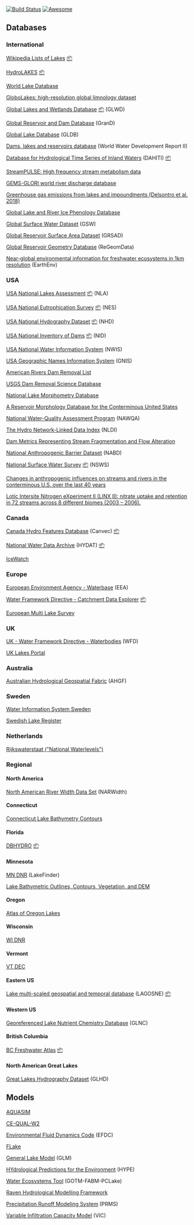 [![Build Status](https://travis-ci.org/jsta/limnology_models_data.svg?branch=master)](https://travis-ci.org/jsta/limnology_models_data) [![Awesome](https://awesome.re/badge.svg)](https://awesome.re)

## Databases

### International
[Wikipedia Lists of Lakes](https://en.wikipedia.org/wiki/Lists_of_lakes) [:package:](https://github.com/jsta/wikilake)

[HydroLAKES](https://www.hydrosheds.org/pages/hydrolakes) [:package:](https://github.com/lawinslow/hydrolinks)

[World Lake Database](http://wldb.ilec.or.jp/)

[GloboLakes: high-resolution global limnology dataset](http://dx.doi.org/10.5285/6be871bc-9572-4345-bb9a-2c42d9d85ceb)

[Global Lakes and Wetlands Database](https://www.worldwildlife.org/pages/global-lakes-and-wetlands-database) [:package:](https://github.com/jsta/glwdr) (GLWD)

[Global Reservoir and Dam Database](https://sedac.ciesin.columbia.edu/data/set/grand-v1-reservoirs-rev01) (GranD)

[Global Lake Database](www.flake.igb-berlin.de/old/ep-data.shtml) (GLDB)

[Dams, lakes and reservoirs database](http://wwdrii.sr.unh.edu/) (World Water Development Report II) 

[Database for Hydrological Time Series of Inland Waters](http://dahiti.dgfi.tum.de/en/) (DAHITI) [:package:](https://github.com/DHI-GRAS/dahiti)

[StreamPULSE: High frequency stream metabolism data](https://data.streampulse.org/)

[GEMS-GLORI world river discharge database](https://doi.org/10.1594/PANGAEA.804574)

[Greenhouse gas emissions from lakes and impoundments (Delsontro et al. 2018)](https://doi.org/10.6084/m9.figshare.5220001)

[Global Lake and River Ice Phenology Database](https://nsidc.org/data/lake_river_ice/)

[Global Surface Water Dataset](https://doi.org/10.1038/nature20584) (GSW)

[Global Reservoir Surface Area Dataset](https://doi.org/10.18738/T8/DF80WG) (GRSAD)

[Global Reservoir Geometry Database](https://zenodo.org/record/1322884#.XCzl4lxKiUk) (ReGeomData)

[Near-global environmental information for freshwater ecosystems in 1km resolution](https://www.earthenv.org/streams) (EarthEnv)

### USA

[USA National Lakes Assessment](https://www.epa.gov/national-aquatic-resource-surveys/nla) [:package:](https://github.com/jsta/nlaR) (NLA)

[USA National Eutrophication Survey](https://doi.org/10.5194/essd-2017-52) [:package:](https://github.com/jsta/nesRdata) (NES)

[USA National Hydography Dataset](http://nhd.usgs.gov/data.html) [:package:](https://github.com/jsta/nhdR) (NHD)

[USA National Inventory of Dams](http://nid.usace.army.mil/) [:package:](https://github.com/jsta/dams) (NID)

[USA National Water Information System](https://waterdata.usgs.gov/nwis) (NWIS)

[USA Geographic Names Information System](https://geonames.usgs.gov/domestic/) (GNIS)

[American Rivers Dam Removal List](https://www.americanrivers.org/threats-solutions/restoring-damaged-rivers/dam-removal-map/)

[USGS Dam Removal Science Database](https://doi.org/10.5066/P9IGEC9G)

[National Lake Morphometry Database](https://edg.epa.gov/clipship/)

[A Reservoir Morphology Database for the Conterminous United States](https://doi.org/10.5066/F7GF0RQZ)

[National Water-Quality Assessment Program](http://pubs.usgs.gov/ds/2005/152) (NAWQA)

[The Hydro Network-Linked Data Index](https://github.com/ACWI-SSWD/nldi-services/blob/master/README.md) (NLDI)

[Dam Metrics Representing Stream Fragmentation and Flow Alteration](https://doi.org/10.5066/F7FN14C5)

[National Anthropogenic Barrier Dataset](https://www.sciencebase.gov/catalog/item/56a7f9dce4b0b28f1184dabd) (NABD)

[National Surface Water Survey](https://archive.epa.gov/emap/archive-emap/web/html/els.html) [:package:](https://github.com/jsta/nsws) (NSWS)

[Changes in anthropogenic influences on streams and rivers in the conterminous U.S. over the last 40 years](https://doi.org/10.5066/F7XW4J1J)

[Lotic Intersite Nitrogen eXperiment II (LINX II): nitrate uptake and retention in 72 streams across 8 different biomes (2003 – 2006).](https://doi.org/10.6073/pasta/eac34b6c1cfb0268dd76ef68a7a90bfc)

### Canada

[Canada Hydro Features Database](https://open.canada.ca/data/en/dataset/9d96e8c9-22fe-4ad2-b5e8-94a6991b744b) (Canvec) [:package:](https://github.com/paleolimbot/rcanvec)

[National Water Data Archive](http://collaboration.cmc.ec.gc.ca/cmc/hydrometrics/www/) (HYDAT) [:package:](https://github.com/ropensci/tidyhydat)

[IceWatch](https://www.naturewatch.ca/icewatch/)

### Europe

[European Environment Agency - Waterbase](http://www.eea.europa.eu/data-and-maps/data/waterbase-water-quality/) (EEA)

[Water Framework Directive - Catchment Data Explorer](https://environment.data.gov.uk/catchment-planning/) [:package:](https://github.com/robbriers/cde)

[European Multi Lake Survey](https://doi.org/10.1038/sdata.2018.226)

### UK

[UK - Water Framework Directive - Waterbodies](https://data.gov.uk/dataset/wfd-lake-waterbodies-cycle-21) (WFD)

[UK Lakes Portal](https://eip.ceh.ac.uk/apps/lakes/index.html)

### Australia

[Australian Hydrological Geospatial Fabric](http://www.bom.gov.au/water/geofabric/index.shtml) (AHGF)

### Sweden

[Water Information System Sweden](http://viss.lansstyrelsen.se/Maps.aspx)

[Swedish Lake Register](https://vattenwebb.smhi.se/svarwebb/)

### Netherlands

[Rijkswaterstaat ("National Waterlevels")](https://www.rijkswaterstaat.nl/water/waterdata-en-waterberichtgeving/waterdata)

### Regional

#### North America

[North American River Width Data Set](http://gaia.geosci.unc.edu/NARWidth/index.html#overview) (NARWidth)

#### Connecticut

[Connecticut Lake Bathymetry Contours](http://cteco.uconn.edu/guides/Lake_Bathymetry.htm)

#### Florida

[DBHYDRO](https://www.sfwmd.gov/science-data/dbhydro) [:package:](https://github.com/ropenscilabs/dbhydroR)

#### Minnesota

[MN DNR](http://www.dnr.state.mn.us/lakefind/index.html) (LakeFinder)

[Lake Bathymetric Outlines, Contours, Vegetation, and DEM](https://gisdata.mn.gov/dataset/water-lake-bathymetry)

#### Oregon

[Atlas of Oregon Lakes](http://www.aol.research.pdx.edu/lakes)

#### Wisconsin

[WI DNR](http://dnr.wi.gov/lakes)

#### Vermont

[VT DEC](https://dec.vermont.gov/watershed/lakes-ponds/data-maps)

#### Eastern US

[Lake multi-scaled geospatial and temporal database](https://lagoslakes.org) (LAGOSNE) [:package:](https://github.com/cont-limno/LAGOSNE)

#### Western US

[Georeferenced Lake Nutrient Chemistry Database](https://figshare.com/articles/GLNC_Database_January_2017/4578544) (GLNC)

#### British Columbia

[BC Freshwater Atlas](https://www2.gov.bc.ca/gov/content/data/geographic-data-services/topographic-data/freshwater) [:package:](https://github.com/poissonconsulting/fwabc)

#### North American Great Lakes

[Great Lakes Hydrography Dataset](https://www.glahf.org/watersheds/) (GLHD)

## Models

[AQUASIM](http://www.eawag.ch/en/department/siam/software/)

[CE-QUAL-W2](http://www.ce.pdx.edu/w2/)

[Environmental Fluid Dynamics Code](https://www.epa.gov/exposure-assessment-models/environment-fluid-dynamics-code-efdc-download-page) (EFDC)

[FLake](http://www.flake.igb-berlin.de/)

[General Lake Model](http://aed.see.uwa.edu.au/research/models/GLM/) (GLM)

[HYdrological Predictions for the Environment](http://hypecode.smhi.se/) (HYPE)

[Water Ecosystems Tool](http://projects.au.dk/wet/about-wet/) (GOTM-FABM-PCLake)

[Raven Hydrological Modelling Framework](http://raven.uwaterloo.ca/Main.html)

[Precipitation Runoff Modeling System](https://www.usgs.gov/software/precipitation-runoff-modeling-system-prms) (PRMS)

[Variable Infiltration Capacity Model](https://github.com/UW-Hydro/VIC) (VIC)

